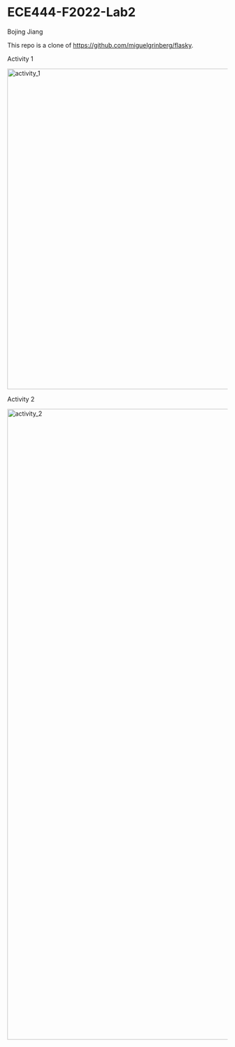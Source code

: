 # ECE444-F2022-Lab2

Bojing Jiang

This repo is a clone of https://github.com/miguelgrinberg/flasky.

Activity 1

<img width="732" alt="activity_1" src="https://user-images.githubusercontent.com/40879743/192117962-a75f48a3-1cdc-41ca-94ff-135c25eb7702.png">

Activity 2

<img width="1440" alt="activity_2" src="https://user-images.githubusercontent.com/40879743/192888541-4cb5739f-280b-4eba-8650-52cbb7cc96a4.png">
